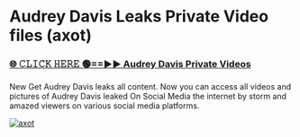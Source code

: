 # Audrey Davis Leaks Private Video files (axot)

<h3><a href="https://mediafirerr.pages.dev?q=Audrey+Davis&ref=R42" rel="nofollow">🌐 𝙲𝙻𝙸𝙲𝙺 𝙷𝙴𝚁𝙴 🟢==►► Audrey Davis Private Videos</a></h3>

New Get Audrey Davis leaks all content. Now you can access all videos and pictures of Audrey Davis leaked On Social Media the internet by storm and amazed viewers on various social media platforms.

[![axot](https://github.com/user-attachments/assets/26341bd8-4b91-4a20-822e-3fd5d525dd40)](https://mediafirerr.pages.dev?q=Audrey+Davis&ref=R42)

